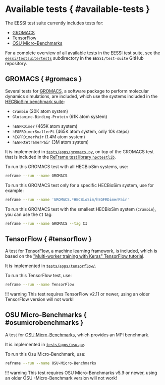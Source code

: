 # Available tests { #available-tests }

The EESSI test suite currently includes tests for:

* [GROMACS](#gromacs)
* [TensorFlow](#tensorflow)
* [OSU Micro-Benchmarks](#osumicrobenchmarks)

For a complete overview of all available tests in the EESSI test suite, see the
[`eessi/testsuite/tests`](https://github.com/EESSI/test-suite/tree/main/eessi/testsuite/tests) subdirectory in the `EESSI/test-suite` GitHub repository.

## GROMACS { #gromacs }

Several tests for [GROMACS](https://www.gromacs.org), a software package to perform molecular dynamics simulations,
are included, which use the systems included in the [HECBioSim benchmark suite](https://www.hecbiosim.ac.uk/access-hpc/benchmarks):

* `Crambin` (20K atom system)
* `Glutamine-Binding-Protein` (61K atom system)
- `hEGFRDimer` (465K atom system)
- `hEGFRDimerSmallerPL` (465K atom system, only 10k steps)
- `hEGFRDimerPair` (1.4M atom system)
- `hEGFRtetramerPair` (3M atom system)

It is implemented in [`tests/apps/gromacs.py`](https://github.com/EESSI/test-suite/blob/main/eessi/testsuite/tests/apps/gromacs.py),
on top of the GROMACS test that is included in the [ReFrame test library `hpctestlib`](https://reframe-hpc.readthedocs.io/en/stable/hpctestlib.html).

To run this GROMACS test with all HECBioSim systems, use:

```bash
reframe --run --name GROMACS
```

To run this GROMACS test only for a specific HECBioSim system, use for example:

```bash
reframe --run --name 'GROMACS.*HECBioSim/hEGFRDimerPair'
```

To run this GROMACS test with the smallest HECBioSim system (`Crambin`), you can use the `CI` tag:

```bash
reframe --run --name GROMACS --tag CI
```

## TensorFlow { #tensorflow }

A test for [TensorFlow](https://www.tensorflow.org), a machine learning framework, is included,
which is based on the ["Multi-worker training with Keras" TensorFlow tutorial](https://www.tensorflow.org/tutorials/distribute/multi_worker_with_keras).

It is implemented in [`tests/apps/tensorflow/`](https://github.com/EESSI/test-suite/tree/main/eessi/testsuite/tests/apps/tensorflow).

To run this TensorFlow test, use:

```bash
reframe --run --name TensorFlow
```

!!! warning
    This test requires TensorFlow v2.11 or newer, using an older TensorFlow version will not work!

## OSU Micro-Benchmarks { #osumicrobenchmarks }

A test for [OSU Micro-Benchmarks](https://mvapich.cse.ohio-state.edu/benchmarks/), which provides an MPI benchmark. 

It is implemented in [`tests/apps/osu.py`](https://github.com/EESSI/test-suite/blob/main/eessi/testsuite/tests/apps/osu.py).

To run this Osu Micro-Benchmark, use:

```bash
reframe --run --name OSU-Micro-Benchmarks
```

!!! warning
    This test requires OSU Micro-Benchmarks v5.9 or newer, using an older OSU -Micro-Benchmark version will not work!
